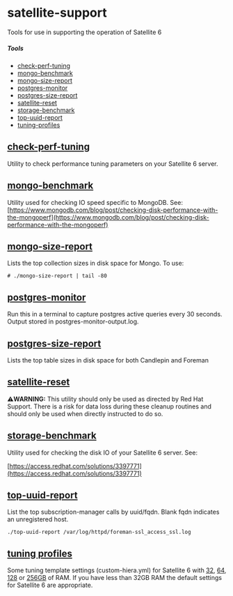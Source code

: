 # satellite-support
Tools for use in supporting the operation of Satellite 6

##### Tools
- [check-perf-tuning](#check-perf-tuning)  
- [mongo-benchmark](#mongo-benchmark)  
- [mongo-size-report](#mongo-size-report)  
- [postgres-monitor](#postgres-monitor)  
- [postgres-size-report](#postgres-size-report)  
- [satellite-reset](#satellite-reset)  
- [storage-benchmark](#storage-benchmark)  
- [top-uuid-report](#top-uuid-report)  
- [tuning-profiles](#tuning-profiles)  

## [check-perf-tuning](check-perf-tuning)

Utility to check performance tuning parameters on your Satellite 6 server.

## [mongo-benchmark](mongo-benchmark)

Utility used for checking IO speed specific to MongoDB. See:
[https://www.mongodb.com/blog/post/checking-disk-performance-with-the-mongoperf](https://www.mongodb.com/blog/post/checking-disk-performance-with-the-mongoperf)

## [mongo-size-report](mongo-size-report)

Lists the top collection sizes in disk space for Mongo. To use:
```
# ./mongo-size-report | tail -80
```

## [postgres-monitor](postgres-monitor)

Run this in a terminal to capture postgres active queries every 30 seconds.
Output stored in postgres-monitor-output.log.

## [postgres-size-report](postgres-size-report)

Lists the top table sizes in disk space for both Candlepin and Foreman

## [satellite-reset](satellite-reset)

:warning:**WARNING:** This utility should only be used as directed by Red Hat Support.
There is a risk for data loss during these cleanup routines and should only be
used when directly instructed to do so.

## [storage-benchmark](storage-benchmark)

Utility used for checking the disk IO of your Satellite 6 server. See:

[https://access.redhat.com/solutions/3397771](https://access.redhat.com/solutions/3397771)

## [top-uuid-report](top-uuid-report)

List the top subscription-manager calls by uuid/fqdn. Blank fqdn indicates an unregistered host.
```
./top-uuid-report /var/log/httpd/foreman-ssl_access_ssl.log
```

## [tuning profiles](tuning-profiles)

Some tuning template settings (custom-hiera.yml) for Satellite 6 with [32](tuning-profiles/custom-hiera-medium-32G.yaml), [64](tuning-profiles/custom-hiera-large-64G.yaml), [128](tuning-profiles/custom-hiera-ex-large-128G.yaml) or [256GB](tuning-profiles/custom-hiera-2ex-large-256G.yaml) of RAM. If you have less than 32GB RAM the default settings for Satellite 6 are appropriate.
